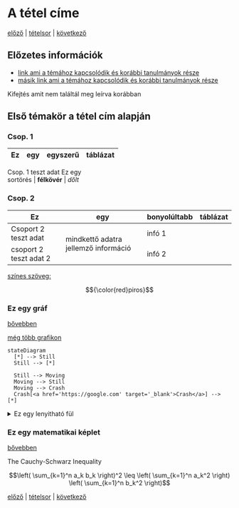 # A tétel címe

[előző](link) | [tételsor](0.%20Tételsor.md) | [következő](link)

## Előzetes információk

- [link ami a témához kapcsolódik és korábbi tanulmányok része](link)
- [másik link ami a témához kapcsolódik és korábbi tanulmányok része](link)

Kifejtés amit nem találtál meg leírva korábban

## Első témakör a tétel cím alapján

### Csop. 1

Ez | egy | egyszerű | táblázat
--- | --- | --- | ---
Csop. 1 teszt adat
Ez egy <br> sortörés | **félkövér** | _dőlt_

### Csop. 2

<table>
    <thead>
        <tr>
            <th>Ez</th>
            <th>egy</th>
            <th>bonyolúltabb</th>
            <th>táblázat</th>
        </tr>
    </thead>
    <tbody>
        <tr>
            <td>Csoport 2 teszt adat</td>
            <td rowspan=2>mindkettő adatra jellemző információ</td>
            <td>infó 1</td>
        </tr>
        <tr>
            <td>csoport 2 teszt adat 2</td>
            <td>infó 2</td>
        </tr>
    </tbody>
</table>

<!--
<table>
  <tr>
    <th>
  </tr>
  <tbody>
    <tr>
      <td>
    </tr>
  </tbody>
</table>
-->

[színes szöveg:](https://github.com/orgs/community/discussions/31570#:~:text=Author-,Find%20a%20way%20to%20colorfy%20text%20in%20Github%20in%20the%20best%20way%20now%20(Since%20May%202022)!,-If%20i%20use)

$${\color{red}piros}$$

### Ez egy gráf

[bővebben](https://docs.github.com/en/get-started/writing-on-github/working-with-advanced-formatting/creating-diagrams)

[még több grafikon](https://mermaid.js.org/syntax/stateDiagram.html)

```mermaid
stateDiagram
  [*] --> Still
  Still --> [*]

  Still --> Moving
  Moving --> Still
  Moving --> Crash
  Crash[<a href='https://google.com' target='_blank'>Crash</a>] --> [*]
```

<details>

<summary>Ez egy lenyitható fül</summary>

[bővebben](https://docs.github.com/en/get-started/writing-on-github/working-with-advanced-formatting/organizing-information-with-collapsed-sections)

### You can add a header

You can add text within a collapsed section.

You can add an image or a code block, too.

```ruby
   puts "Hello World"
```

</details>

### Ez egy matematikai képlet

[bővebben](https://docs.github.com/en/get-started/writing-on-github/working-with-advanced-formatting/writing-mathematical-expressions)

The Cauchy-Schwarz Inequality

```math
\left( \sum_{k=1}^n a_k b_k \right)^2 \leq \left( \sum_{k=1}^n a_k^2 \right) \left( \sum_{k=1}^n b_k^2 \right)
```

[előző](link) | [tételsor](0.%20Tételsor.md) | [következő](link)

